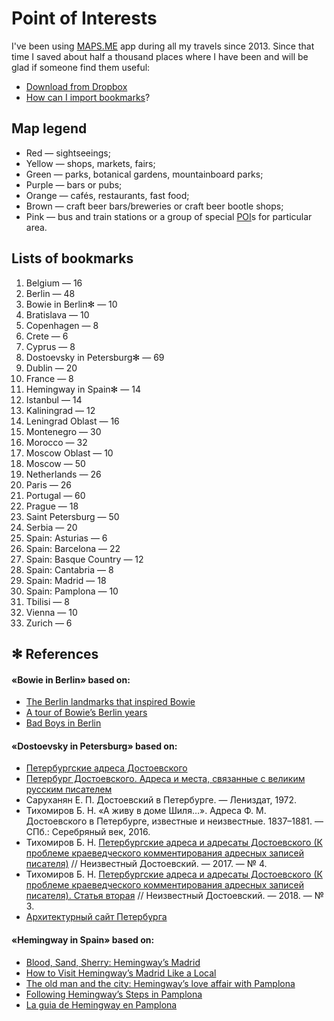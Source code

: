 # Point of Interests

I've been using [MAPS.ME](https://maps.me) app during all my travels since 2013. Since that time I saved about half a thousand places where I have been and will be glad if someone find them useful:
* [Download from Dropbox](https://www.dropbox.com/sh/rp62t42zd4thlzn/AAC5bTe7wtCfzrYE_1MzUTgra?dl=0)
* [How can I import bookmarks](https://support.maps.me/hc/en-us/articles/207895029-How-to-import-bookmarks-)?

## Map legend

* Red — sightseeings;
* Yellow — shops, markets, fairs;
* Green — parks, botanical gardens, mountainboard parks;
* Purple — bars or pubs;
* Orange — cafés, restaurants, fast food;
* Brown — craft beer bars/breweries or craft beer bootle shops;
* Pink — bus and train stations or a group of special [POI](https://en.wikipedia.org/wiki/Point_of_interest)s for particular area.

## Lists of bookmarks

1. Belgium — 16
1. Berlin — 48
1. Bowie in Berlin✻ — 10
1. Bratislava — 10
1. Copenhagen — 8
1. Crete — 6
1. Cyprus — 8
1. Dostoevsky in Petersburg✻ — 69
1. Dublin — 20
1. France — 8
1. Hemingway in Spain✻ — 14
1. Istanbul — 14
1. Kaliningrad — 12
1. Leningrad Oblast — 16
1. Montenegro — 30
1. Morocco — 32
1. Moscow Oblast — 10
1. Moscow — 50
1. Netherlands — 26
1. Paris — 26
1. Portugal — 60
1. Prague — 18
1. Saint Petersburg — 50
1. Serbia — 20
1. Spain: Asturias — 6
1. Spain: Barcelona — 22
1. Spain: Basque Country — 12
1. Spain: Cantabria — 8
1. Spain: Madrid — 18
1. Spain: Pamplona — 10
1. Tbilisi — 8
1. Vienna — 10
1. Zurich — 6

## ✻ References

#### «Bowie in Berlin» based on:
* [The Berlin landmarks that inspired Bowie](https://www.ft.com/content/b20113b0-8753-11e3-9c5c-00144feab7de)
* [A tour of Bowie’s Berlin years](https://fotostrasse.com/david-bowies-berlin/)
* [Bad Boys in Berlin](http://www.bowiegoldenyears.com/press/79-10-04-rolling-stone.html)

#### «Dostoevsky in Petersburg» based on:
* [Петербургские адреса Достоевского](https://ru.wikipedia.org/wiki/Петербургские_адреса_Достоевского)
* [Петербург Достоевского. Адреса и места, связанные с великим русским писателем](http://family-history.ru/material/biography/mesto/dostoyevsky/)
* Саруханян Е. П. Достоевский в Петербурге. — Лениздат, 1972.
* Тихомиров Б. Н. «А живу в доме Шиля…». Адреса Ф. М. Достоевского в Петербурге, известные и неизвестные. 1837–1881. — СПб.: Серебряный век, 2016.
* Тихомиров Б. Н. [Петербургские адреса и адресаты Достоевского (К проблеме краеведческого комментирования адресных записей писателя)](http://unknown-dostoevsky.ru/files/redaktor_pdf/1514461706.pdf) // Неизвестный Достоевский. — 2017. — № 4.
* Тихомиров Б. Н. [Петербургские адреса и адресаты Достоевского (К проблеме краеведческого комментирования адресных записей писателя). Статья вторая](http://unknown-dostoevsky.ru/files/redaktor_pdf/1541001296.pdf) // Неизвестный Достоевский. — 2018. — № 3.
* [Архитектурный сайт Петербурга](http://www.citywalls.ru)

#### «Hemingway in Spain» based on:
* [Blood, Sand, Sherry: Hemingway’s Madrid](https://www.nytimes.com/2011/06/19/travel/a-tour-of-hemingways-madrid.html)
* [How to Visit Hemingway’s Madrid Like a Local](https://untappedcities.com/2012/03/13/how-to-visit-hemingways-madrid-like-a-local/)
* [The old man and the city: Hemingway’s love affair with Pamplona](https://www.independent.co.uk/travel/europe/the-old-man-and-the-city-hemingways-love-affair-with-pamplona-2305392.html)
* [Following Hemingway’s Steps in Pamplona](http://www.turismo.navarra.es/eng/organice-viaje/recurso.aspx?o=4798)
* [La guia de Hemingway en Pamplona](http://www.ernesthemingway.es/index.php?view=article&id=17%3Ala-guia-de-hemingway-en-pamplona)
